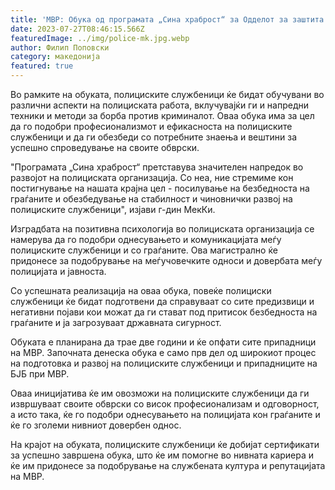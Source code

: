 ```yaml
---
title: 'МВР: Обука од програмата „Сина храброст“ за Одделот за заштита на определени личности и објекти - 27 ЈУЛИ 2023'
date: 2023-07-27T08:46:15.566Z
featuredImage: ../img/police-mk.jpg.webp
author: Филип Поповски
category: македонија
featured: true
---
```

Во рамките на обуката, полициските службеници ќе бидат обучувани во различни аспекти на полициската работа, вклучувајќи ги и напредни техники и методи за борба против криминалот. Оваа обука има за цел да го подобри професионализмот и ефикасноста на полициските службеници и да ги обезбеди со потребните знаења и вештини за успешно спроведување на своите обврски.

"Програмата „Сина храброст“ претставува значителен напредок во развојот на полициската организација. Со неа, ние стремиме кон постигнување на нашата крајна цел - посилување на безбедноста на граѓаните и обезбедување на стабилност и чиновнички развој на полициските службеници", изјави г-дин МекКи.

Изградбата на позитивна психологија во полициската организација се намерува да го подобри однесувањето и комуникацијата меѓу полициските службеници и со граѓаните. Ова магистрално ќе придонесе за подобрување на меѓучовечките односи и довербата меѓу полицијата и јавноста.

Со успешната реализација на оваа обука, повеќе полициски службеници ќе бидат подготвени да справуваат со сите предизвици и негативни појави кои можат да ги стават под притисок безбедноста на граѓаните и ја загрозуваат државната сигурност.

Обуката е планирана да трае две години и ќе опфати сите припадници на МВР. Започната денеска обука е само прв дел од широкиот процес на подготовка и развој на полициските службеници и припадниците на БЈБ при МВР.

Оваа иницијатива ќе им овозможи на полициските службеници да ги извршуваат своите обврски со висок професионализам и одговорност, а исто така, ќе го подобри однесувањето на полицијата кон граѓаните и ќе го зголеми нивниот довербен однос.

На крајот на обуката, полициските службеници ќе добијат сертификати за успешно завршена обука, што ќе им помогне во нивната кариера и ќе им придонесе за подобрување на службената култура и репутацијата на МВР.
